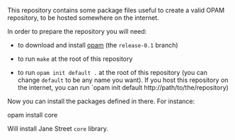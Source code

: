 This repository contains some package files useful to create a valid
OPAM repository, to be hosted somewhere on the internet.

In order to prepare the repository you will need:

* to download and install
  [opam](http://www.github.com/OCamlPro/opam/tree/release-0.1) (the
  `release-0.1` branch)

* to run `make` at the root of this repository

* to run `opam init default .` at the root of this repository (you can
  change `default` to be any name you want). If you host this
  repository on the internet, you can run `opam init default
  http://path/to/the/repository)

Now you can install the packages defined in there. For instance:

   opam install core

Will install Jane Street `core` library.
